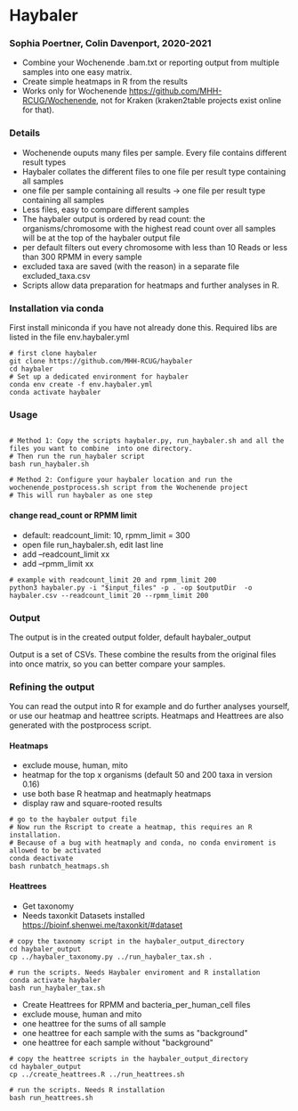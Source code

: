 # Haybaler
### Sophia Poertner, Colin Davenport, 2020-2021

- Combine your Wochenende .bam.txt or reporting output from multiple samples into one easy matrix.
- Create simple heatmaps in R from the results
- Works only for Wochenende https://github.com/MHH-RCUG/Wochenende, not for Kraken (kraken2table projects exist online for that).


### Details
- Wochenende ouputs many files per sample. Every file contains different result types
- Haybaler collates the different files to one file per result type containing all samples
- one file per sample containing all results -> one file per result type containing all samples
- Less files, easy to compare different samples
- The haybaler output is ordered by read count: the organisms/chromosome with the highest read count over all samples will be at the top of the haybaler output file
- per default filters out every chromosome with less than 10 Reads or less than 300 RPMM in every sample
- excluded taxa are saved (with the reason) in a separate file excluded_taxa.csv
- Scripts allow data preparation for heatmaps and further analyses in R.


### Installation via conda
First install miniconda if you have not already done this.
Required libs are listed in the file env.haybaler.yml
```
# first clone haybaler
git clone https://github.com/MHH-RCUG/haybaler
cd haybaler
# Set up a dedicated environment for haybaler
conda env create -f env.haybaler.yml
conda activate haybaler
```


### Usage

```

# Method 1: Copy the scripts haybaler.py, run_haybaler.sh and all the files you want to combine  into one directory. 
# Then run the run_haybaler script 
bash run_haybaler.sh

# Method 2: Configure your haybaler location and run the wochenende_postprocess.sh script from the Wochenende project
# This will run haybaler as one step
```

#### change read_count or RPMM limit
- default: readcount_limit: 10, rpmm_limit = 300
- open file run_haybaler.sh, edit last line
- add –readcount_limit xx
- add –rpmm_limit xx
```
# example with readcount_limit 20 and rpmm_limit 200
python3 haybaler.py -i "$input_files" -p . -op $outputDir  -o haybaler.csv --readcount_limit 20 --rpmm_limit 200
```
 
### Output

The output is in the created output folder, default haybaler_output

Output is a set of CSVs. These combine the results from the original files into once matrix, so you can better compare your samples.


### Refining the output

You can read the output into R for example and do further analyses yourself, or use our heatmap and heattree scripts.
Heatmaps and Heattrees are also generated with the postprocess script.

#### Heatmaps
- exclude mouse, human, mito
- heatmap for the top x organisms (default 50 and 200 taxa in version 0.16)
- use both base R heatmap and heatmaply heatmaps
- display raw and square-rooted results

```
# go to the haybaler output file
# Now run the Rscript to create a heatmap, this requires an R installation.
# Because of a bug with heatmaply and conda, no conda enviroment is allowed to be activated
conda deactivate
bash runbatch_heatmaps.sh 
```

#### Heattrees
- Get taxonomy
- Needs taxonkit Datasets installed https://bioinf.shenwei.me/taxonkit/#dataset
```
# copy the taxonomy script in the haybaler_output_directory
cd haybaler_output
cp ../haybaler_taxonomy.py ../run_haybaler_tax.sh .

# run the scripts. Needs Haybaler enviroment and R installation 
conda activate haybaler
bash run_haybaler_tax.sh
```
- Create Heattrees for RPMM and bacteria_per_human_cell files
- exclude mouse, human and mito
- one heattree for the sums of all sample
- one heattree for each sample with the sums as "background"
- one heattree for each sample without "background"
```
# copy the heattree scripts in the haybaler_output_directory
cd haybaler_output
cp ../create_heattrees.R ../run_heattrees.sh

# run the scripts. Needs R installation 
bash run_heattrees.sh
```
